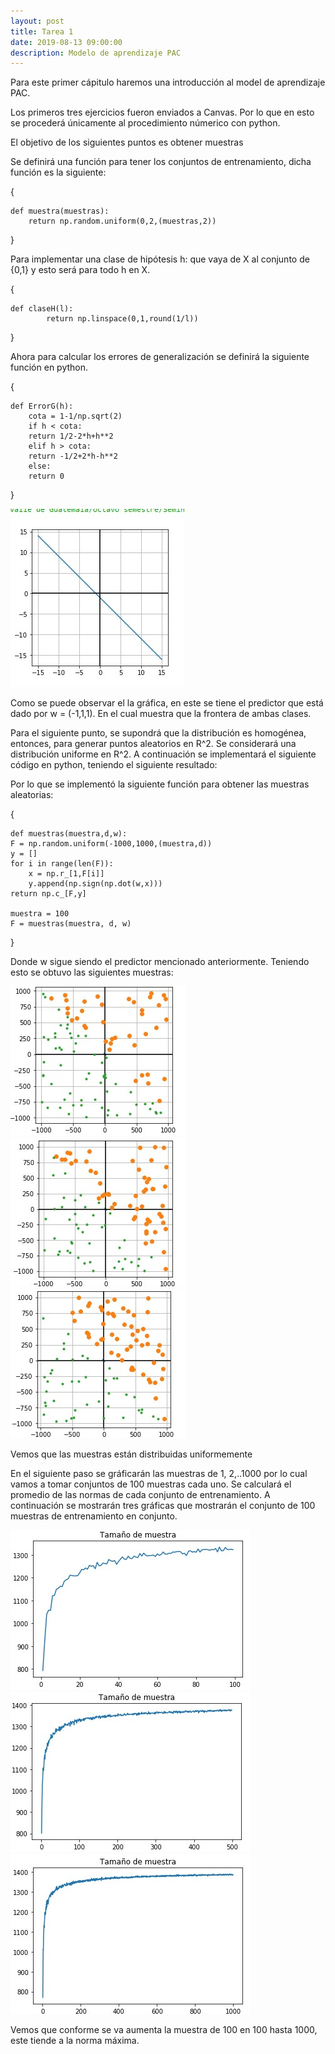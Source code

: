 ```yaml
---
layout: post
title: Tarea 1
date: 2019-08-13 09:00:00
description: Modelo de aprendizaje PAC
---
```

Para este primer cápitulo haremos una introducción al model de aprendizaje PAC.

Los primeros tres ejercicios fueron enviados a Canvas. Por lo que en esto se procederá únicamente al procedimiento númerico con python.

El objetivo de los siguientes puntos es obtener muestras

Se definirá una función para tener los conjuntos de entrenamiento, dicha función es la siguiente:

{

	def muestra(muestras):
   		return np.random.uniform(0,2,(muestras,2))
}

Para implementar una clase de hipótesis h: que vaya de X al conjunto de {0,1} y esto será para todo h en X.

{

	def claseH(l):
    		return np.linspace(0,1,round(1/l))
	
}

Ahora para calcular los errores de generalización se definirá la siguiente función en python.

{

	def ErrorG(h):
	    cota = 1-1/np.sqrt(2)
	    if h < cota:
		return 1/2-2*h+h**2
	    elif h > cota:
		return -1/2+2*h-h**2
	    else:
		return 0
}




<div class="img_row">
	<img class="col one" src="/img/predictor.jpg">
</div>

Como se puede observar el la gráfica, en este se tiene el predictor que está dado por w = (-1,1,1). En el cual muestra que la frontera de ambas clases.

Para el siguiente punto, se supondrá que la distribución es homogénea, entonces, para generar puntos aleatorios en R^2. Se considerará una distribución uniforme en R^2. A continuación se implementará el siguiente código en python, teniendo el siguiente resultado: 

Por lo que se implementó la siguiente función para obtener las muestras aleatorias:

{

    def muestras(muestra,d,w):
    F = np.random.uniform(-1000,1000,(muestra,d))
    y = []
    for i in range(len(F)):
        x = np.r_[1,F[i]]
        y.append(np.sign(np.dot(w,x)))
    return np.c_[F,y]
    
    muestra = 100
    F = muestras(muestra, d, w)
}

Donde w sigue siendo el predictor mencionado anteriormente. Teniendo esto se obtuvo las siguientes muestras:

<div class="img_row">
	<img class="col one" src="/img/muestra1.jpg">
	<img class="col one" src="/img/muestra2.jpg">
	<img class="col one" src="/img/muestra3.jpg">
</div>

Vemos que las muestras están distribuidas uniformemente

En el siguiente paso se gráficarán las muestras de 1, 2,..1000 por lo cual vamos a tomar conjuntos de 100 muestras cada uno. Se calculará el promedio de las normas de cada conjunto de entrenamiento. A continuación se mostrarán tres gráficas que mostrarán el conjunto de 100 muestras de entrenamiento en conjunto. 

<div class="img_row">
	<img class="col one" src="/img/conjunto1.jpg">
	<img class="col one" src="/img/conjunto2.jpg">
	<img class="col one" src="/img/conjunto3.jpg">
</div>


Vemos que conforme se va aumenta la muestra de 100 en 100 hasta 1000, este tiende a la norma máxima.
